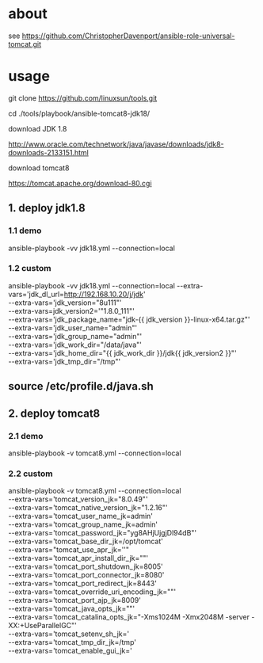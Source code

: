 # about

see https://github.com/ChristopherDavenport/ansible-role-universal-tomcat.git


# usage


git clone https://github.com/linuxsun/tools.git

cd ./tools/playbook/ansible-tomcat8-jdk18/

download JDK 1.8

http://www.oracle.com/technetwork/java/javase/downloads/jdk8-downloads-2133151.html


download tomcat8

https://tomcat.apache.org/download-80.cgi

## 1. deploy jdk1.8

### 1.1 demo

ansible-playbook -vv jdk18.yml --connection=local


### 1.2 custom

ansible-playbook -vv jdk18.yml --connection=local --extra-vars='jdk_dl_url=http://192.168.10.20/j/jdk' \
--extra-vars='jdk_version="8u111"' \
--extra-vars=jdk_version2='"1.8.0_111"' \
--extra-vars='jdk_package_name="jdk-{{ jdk_version }}-linux-x64.tar.gz"' \
--extra-vars='jdk_user_name="admin"' \
--extra-vars='jdk_group_name="admin"' \
--extra-vars='jdk_work_dir="/data/java"' \
--extra-vars='jdk_home_dir="{{ jdk_work_dir }}/jdk{{ jdk_version2 }}"' \
--extra-vars='jdk_tmp_dir="/tmp"'


## source /etc/profile.d/java.sh


## 2. deploy tomcat8


### 2.1 demo

ansible-playbook -v tomcat8.yml --connection=local 


### 2.2 custom

ansible-playbook -v tomcat8.yml --connection=local \
--extra-vars='tomcat_version_jk="8.0.49"' \
--extra-vars='tomcat_native_version_jk="1.2.16"' \
--extra-vars='tomcat_user_name_jk=admin' \
--extra-vars='tomcat_group_name_jk=admin' \
--extra-vars='tomcat_password_jk="yg8AHjUjgjDl94dB"' \
--extra-vars='tomcat_base_dir_jk=/opt/tomcat' \
--extra-vars="tomcat_use_apr_jk=''" \
--extra-vars='tomcat_apr_install_dir_jk=""' \
--extra-vars='tomcat_port_shutdown_jk=8005' \
--extra-vars='tomcat_port_connector_jk=8080' \
--extra-vars='tomcat_port_redirect_jk=8443' \
--extra-vars='tomcat_override_uri_encoding_jk=""' \
--extra-vars='tomcat_port_ajp_jk=8009' \
--extra-vars='tomcat_java_opts_jk=""' \
--extra-vars='tomcat_catalina_opts_jk="-Xms1024M -Xmx2048M -server -XX:+UseParallelGC"' \
--extra-vars='tomcat_setenv_sh_jk=' \
--extra-vars='tomcat_tmp_dir_jk=/tmp' \
--extra-vars='tomcat_enable_gui_jk=' 





